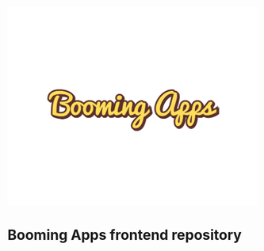 ![alt text](https://github.com/danmcgill6/booming-mobile-beta/blob/master/assets/images/FullColor_TransparentBg_1280x1024_72dpi.png)

# Booming Apps frontend repository

